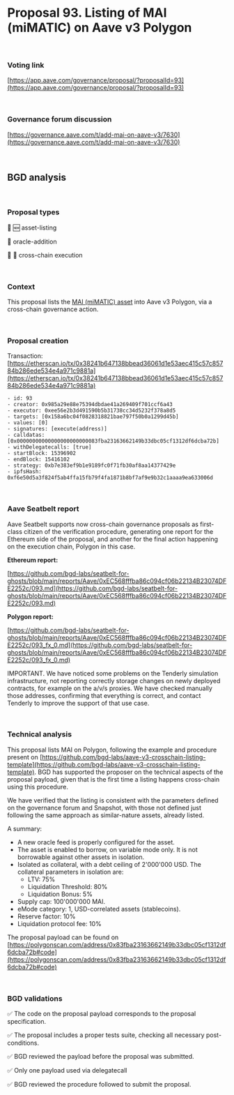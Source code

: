 # Proposal 93. Listing of MAI (miMATIC) on Aave v3 Polygon

<br>

### Voting link

[https://app.aave.com/governance/proposal/?proposalId=93](https://app.aave.com/governance/proposal/?proposalId=93)

<br>

### Governance forum discussion

[https://governance.aave.com/t/add-mai-on-aave-v3/7630](https://governance.aave.com/t/add-mai-on-aave-v3/7630)

<br>

## BGD analysis

<br>

### Proposal types

:gem: :new: asset-listing

:crystal_ball: oracle-addition

:link: :bridge_at_night: cross-chain execution

<br>

### Context

This proposal lists the [MAI (miMATIC) asset](https://polygonscan.com/address/0xa3Fa99A148fA48D14Ed51d610c367C61876997F1) into Aave v3 Polygon, via a cross-chain governance action.

<br>

### Proposal creation

Transaction: [https://etherscan.io/tx/0x38241b647138bbead36061d1e53aec415c57c85784b286ede534e4a971c9881a](https://etherscan.io/tx/0x38241b647138bbead36061d1e53aec415c57c85784b286ede534e4a971c9881a)

```
- id: 93
- creator: 0x985a29e88e75394dbdae41a269409f701ccf6a43
- executor: 0xee56e2b3d491590b5b31738cc34d5232f378a8d5
- targets: [0x158a6bc04f0828318821bae797f50b0a1299d45b]
- values: [0]
- signatures: [execute(address)]
- calldatas: [0x00000000000000000000000083fba23163662149b33dbc05cf1312df6dcba72b]
- withDelegatecalls: [true]
- startBlock: 15396902
- endBlock: 15416102
- strategy: 0xb7e383ef9b1e9189fc0f71fb30af8aa14377429e
- ipfsHash: 0xf6e50d5a3f824f5ab4ffa15fb79f4fa1871b8bf7af9e9b32c1aaaa9ea633006d
```

<br>

### Aave Seatbelt report

Aave Seatbelt supports now cross-chain governance proposals as first-class citizen of the verification procedure, generating one report for the Ethereum side of the proposal, and another for the final action happening on the execution chain, Polygon in this case.

**Ethereum report:**

[https://github.com/bgd-labs/seatbelt-for-ghosts/blob/main/reports/Aave/0xEC568fffba86c094cf06b22134B23074DFE2252c/093.md](https://github.com/bgd-labs/seatbelt-for-ghosts/blob/main/reports/Aave/0xEC568fffba86c094cf06b22134B23074DFE2252c/093.md)

**Polygon report:**

[https://github.com/bgd-labs/seatbelt-for-ghosts/blob/main/reports/Aave/0xEC568fffba86c094cf06b22134B23074DFE2252c/093_fx_0.md](https://github.com/bgd-labs/seatbelt-for-ghosts/blob/main/reports/Aave/0xEC568fffba86c094cf06b22134B23074DFE2252c/093_fx_0.md)

IMPORTANT. We have noticed some problems on the Tenderly simulation infrastructure, not reporting correctly storage changes on newly deployed contracts, for example on the a/v/s proxies. We have checked manually those addresses, confirming that everything is correct, and contact Tenderly to improve the support of that use case.



<br>

### Technical analysis

This proposal lists MAI on Polygon, following the example and procedure present on [https://github.com/bgd-labs/aave-v3-crosschain-listing-template](https://github.com/bgd-labs/aave-v3-crosschain-listing-template).
BGD has supported the proposer on the technical aspects of the proposal payload, given that is the first time a listing happens cross-chain using this procedure.

We have verified that the listing is consistent with the parameters defined on the governance forum and Snapshot, with those not defined just following the same approach as similar-nature assets, already listed.

A summary:
- A new oracle feed is properly configured for the asset.
- The asset is enabled to borrow, on variable mode only. It is not borrowable against other assets in isolation.
- Isolated as collateral, with a debt ceiling of 2'000'000 USD. The collateral parameters in isolation are:
  - LTV: 75%
  - Liquidation Threshold: 80%
  - Liquidation Bonus: 5%
- Supply cap: 100'000'000 MAI.
- eMode category: 1, USD-correlated assets (stablecoins).
- Reserve factor: 10%
- Liquidation protocol fee: 10%

The proposal payload can be found on [https://polygonscan.com/address/0x83fba23163662149b33dbc05cf1312df6dcba72b#code](https://polygonscan.com/address/0x83fba23163662149b33dbc05cf1312df6dcba72b#code)

<br>

### BGD validations

:white_check_mark: The code on the proposal payload corresponds to the proposal specification.

:white_check_mark: The proposal includes a proper tests suite, checking all necessary post-conditions.

:white_check_mark: BGD reviewed the payload before the proposal was submitted.

:white_check_mark: Only one payload used via delegatecall

:white_check_mark: BGD reviewed the procedure followed to submit the proposal.
